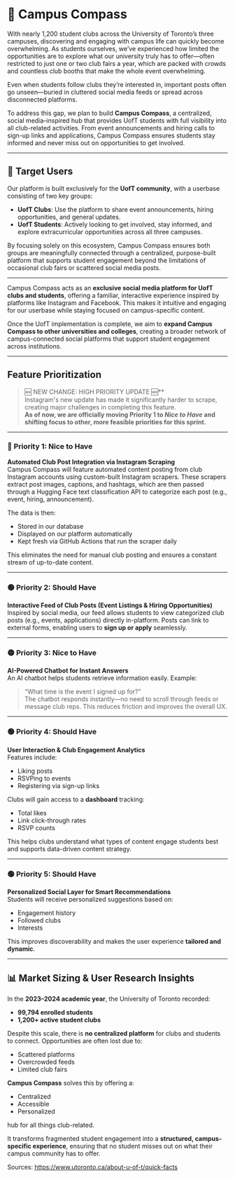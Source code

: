 # 📍 Campus Compass

With nearly 1,200 student clubs across the University of Toronto’s three campuses, discovering and engaging with campus life can quickly become overwhelming. As students ourselves, we’ve experienced how limited the opportunities are to explore what our university truly has to offer—often restricted to just one or two club fairs a year, which are packed with crowds and countless club booths that make the whole event overwhelming.

Even when students follow clubs they’re interested in, important posts often go unseen—buried in cluttered social media feeds or spread across disconnected platforms.

To address this gap, we plan to build **Campus Compass**, a centralized, social media–inspired hub that provides UofT students with full visibility into all club-related activities. From event announcements and hiring calls to sign-up links and applications, Campus Compass ensures students stay informed and never miss out on opportunities to get involved.

---

## 👥 Target Users

Our platform is built exclusively for the **UofT community**, with a userbase consisting of two key groups:

- **UofT Clubs**: Use the platform to share event announcements, hiring opportunities, and general updates.
- **UofT Students**: Actively looking to get involved, stay informed, and explore extracurricular opportunities across all three campuses.

By focusing solely on this ecosystem, Campus Compass ensures both groups are meaningfully connected through a centralized, purpose-built platform that supports student engagement beyond the limitations of occasional club fairs or scattered social media posts.

---

Campus Compass acts as an **exclusive social media platform for UofT clubs and students**, offering a familiar, interactive experience inspired by platforms like Instagram and Facebook. This makes it intuitive and engaging for our userbase while staying focused on campus-specific content.

Once the UofT implementation is complete, we aim to **expand Campus Compass to other universities and colleges**, creating a broader network of campus-connected social platforms that support student engagement across institutions.

---

##  Feature Prioritization

> 🆕 NEW CHANGE: HIGH PRIORITY UPDATE 🆕**  
> Instagram's new update has made it significantly harder to scrape, creating major challenges in completing this feature.  
> **As of now, we are officially moving Priority 1 to _Nice to Have_ and shifting focus to other, more feasible priorities for this sprint.**

---

### 🔴 Priority 1: Nice to Have  
**Automated Club Post Integration via Instagram Scraping**  
Campus Compass will feature automated content posting from club Instagram accounts using custom-built Instagram scrapers. These scrapers extract post images, captions, and hashtags, which are then passed through a Hugging Face text classification API to categorize each post (e.g., event, hiring, announcement).  

The data is then:
- Stored in our database  
- Displayed on our platform automatically  
- Kept fresh via GitHub Actions that run the scraper daily

This eliminates the need for manual club posting and ensures a constant stream of up-to-date content.

---

### 🟢 Priority 2: Should Have  
**Interactive Feed of Club Posts (Event Listings & Hiring Opportunities)**  
Inspired by social media, our feed allows students to view categorized club posts (e.g., events, applications) directly in-platform. Posts can link to external forms, enabling users to **sign up or apply** seamlessly.

---

### 🟡 Priority 3: Nice to Have  
**AI-Powered Chatbot for Instant Answers**  
An AI chatbot helps students retrieve information easily. Example:  
> “What time is the event I signed up for?”  
The chatbot responds instantly—no need to scroll through feeds or message club reps. This reduces friction and improves the overall UX.

---

### 🟢 Priority 4: Should Have  
**User Interaction & Club Engagement Analytics**  
Features include:  
- Liking posts  
- RSVPing to events  
- Registering via sign-up links

Clubs will gain access to a **dashboard** tracking:
- Total likes  
- Link click-through rates  
- RSVP counts

This helps clubs understand what types of content engage students best and supports data-driven content strategy.

---

### 🟢 Priority 5: Should Have  
**Personalized Social Layer for Smart Recommendations**  
Students will receive personalized suggestions based on:
- Engagement history  
- Followed clubs  
- Interests

This improves discoverability and makes the user experience **tailored and dynamic**.

---

## 📊 Market Sizing & User Research Insights

In the **2023–2024 academic year**, the University of Toronto recorded:
- **99,794 enrolled students**
- **1,200+ active student clubs**

Despite this scale, there is **no centralized platform** for clubs and students to connect. Opportunities are often lost due to:
- Scattered platforms
- Overcrowded feeds
- Limited club fairs

**Campus Compass** solves this by offering a:
- Centralized  
- Accessible  
- Personalized  

hub for all things club-related.

It transforms fragmented student engagement into a **structured, campus-specific experience**, ensuring that no student misses out on what their campus community has to offer.

Sources: https://www.utoronto.ca/about-u-of-t/quick-facts
